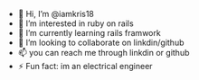 - 👋 Hi, I’m @iamkris18
- 👀 I’m interested in ruby on rails
- 🌱 I’m currently learning rails framwork
- 💞️ I’m looking to collaborate on linkdin/github
- 📫 you can reach me through linkdin or github
- ⚡ Fun fact: im an electrical engineer

<!---
iamkris18/iamkris18 is a ✨ special ✨ repository because its `README.md` (this file) appears on your GitHub profile.
You can click the Preview link to take a look at your changes.
--->
